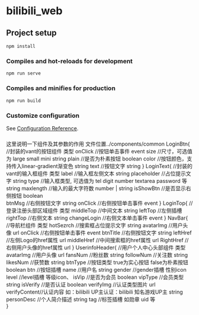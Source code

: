 # bilibili_web

## Project setup
```
npm install
```

### Compiles and hot-reloads for development
```
npm run serve
```

### Compiles and minifies for production
```
npm run build
```

### Customize configuration
See [Configuration Reference](https://cli.vuejs.org/config/).

### 
这里说明一下组件及其参数的作用                       文件位置../components/common
LoginBtn{                   //封装的vant的按钮组件                               类型
    onClick      //按钮单击事件                                                  event
    size         //尺寸，可选值为 large small mini                               string
    plain        //是否为朴素按钮                                                boolean
    color        //按钮颜色，支持传入linear-gradient渐变色                        string
    text         //按钮文字                                                      string
}
LoginText{                  //封装的vant的输入框组件                             类型
    label        //输入框左侧文本                                                string
    placeholder  //占位提示文字                                                  string
    type         //输入框类型, 可选值为 tel digit number textarea password 等     string
    maxlength    //输入的最大字符数                                              number | string
    isShowBtn    //是否显示右侧按钮                                              boolean  
    btnMsg       //右侧按钮文字                                                  string
    onClick      //右侧按钮单击事件                                              event
}
LoginTop{                   //登录注册头部区域组件                               类型
    middleTop    //中间文本                                                     string
    leftTop      //左侧插槽
    rightTop     //右侧文本                                                     string
    changeLogin  //右侧文本单击事件                                              event
}
NavBar{                     //导航栏组件                                        类型
    hotSezrch    //搜索框占位提示文字                                            string
    avatarImg    //用户头像                                                     url
    onClick      //右侧按钮单击事件                                              event
    btnTitle     //右侧按钮文字                                                 string
    leftHref     //左侧Logo的href属性                                           url
    middleHref   //中间搜索框的href属性                                          url
    RightHref    //右侧用户头像的href属性                                        url
}
UserinfoHeader{             //用户个人中心头部组件                               类型
    avatarImg    //用户头像                                                     url
    fansNum      //粉丝数                                                       string
    followNum    //关注数                                                       string
    likesNum     //获赞数                                                       string
    btnType      //按钮类型 true为实心按钮 false为朴素按钮                        boolean
    btn          //按钮插槽
    name         //用户名                                                       string
    gender       //gender插槽 性别icon
    level        //level插槽  等级icon、
    isVip        //是否为会员                                                    boolean
    vipType      //会员类型                                                     string
    isVerify     //是否认证                                                     boolean
    verifyImg    //认证类型图片                                                  url
    verifyContent//认证内容 如：bilibili UP主认证：bilibili 知名游戏UP主          string
    personDesc   //个人简介描述                                                  string
    tag          //标签插槽  如勋章 uid 等                  
}